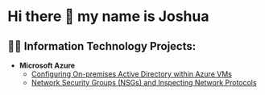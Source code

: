 <h1> Hi there 👋 my name is Joshua </h1>

<h2>👨‍💻 Information Technology Projects:</h2>

- <b>Microsoft Azure</b>
  - [Configuring On-premises Active Directory within Azure VMs](https://github.com/jnwabueze/configure-ad)
  - [Network Security Groups (NSGs) and Inspecting Network Protocols](https://github.com/jnwabueze/azure-networking)
